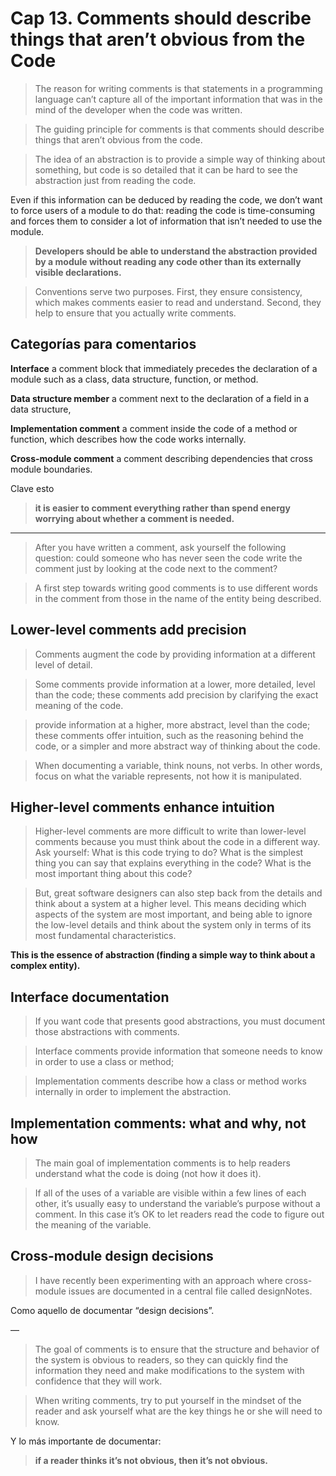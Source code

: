 # Cap 13. Comments should describe things that aren’t obvious from the Code

> The reason for writing comments is that statements in a programming language can’t capture all of the important information that was in the mind of the developer when the code was written.


> The guiding principle for comments is that comments should describe things that aren’t obvious from the code.


> The idea of an abstraction is to provide a simple way of thinking about something, but code is so detailed that it can be hard to see the abstraction just from reading the code.

Even if this information can be deduced by reading the code, we don’t want to force users of a module to do that: reading the code is time-consuming and forces them to consider a lot of information that isn’t needed to use the module.


> **Developers should be able to understand the abstraction provided by a module without reading any code other than its externally visible declarations.**


> Conventions serve two purposes. First, they ensure consistency, which makes comments easier to read and understand. Second, they help to ensure that you actually write comments.


## Categorías para comentarios

**Interface**
a comment block that immediately precedes the declaration of a module such as a class, data structure, function, or method.

**Data structure member**
a comment next to the declaration of a field in a data structure,

**Implementation comment**
a comment inside the code of a method or function, which describes how the code works internally.

**Cross-module comment**
a comment describing dependencies that cross module boundaries.

Clave esto

> **it is easier to comment everything rather than spend energy worrying about whether a comment is needed.**
----------


> After you have written a comment, ask yourself the following question: could someone who has never seen the code write the comment just by looking at the code next to the comment?


> A first step towards writing good comments is to use different words in the comment from those in the name of the entity being described.


## Lower-level comments add precision
> Comments augment the code by providing information at a different level of detail.


> Some comments provide information at a lower, more detailed, level than the code; these comments add precision by clarifying the exact meaning of the code.


> provide information at a higher, more abstract, level than the code; these comments offer intuition, such as the reasoning behind the code, or a simpler and more abstract way of thinking about the code.


> When documenting a variable, think nouns, not verbs. In other words, focus on what the variable represents, not how it is manipulated.


## Higher-level comments enhance intuition
> Higher-level comments are more difficult to write than lower-level comments because you must think about the code in a different way. Ask yourself: What is this code trying to do? What is the simplest thing you can say that explains everything in the code? What is the most important thing about this code?


> But, great software designers can also step back from the details and think about a system at a higher level. This means deciding which aspects of the system are most important, and being able to ignore the low-level details and think about the system only in terms of its most fundamental characteristics.

**This is the essence of abstraction (finding a simple way to think about a complex entity).**


## Interface documentation
> If you want code that presents good abstractions, you must document those abstractions with comments.


> Interface comments provide information that someone needs to know in order to use a class or method;


> Implementation comments describe how a class or method works internally in order to implement the abstraction.


## Implementation comments: what and why, not how
> The main goal of implementation comments is to help readers understand what the code is doing (not how it does it).


> If all of the uses of a variable are visible within a few lines of each other, it’s usually easy to understand the variable’s purpose without a comment. In this case it’s OK to let readers read the code to figure out the meaning of the variable.


## Cross-module design decisions
> I have recently been experimenting with an approach where cross-module issues are documented in a central file called designNotes.

Como aquello de documentar “design decisions”.

— 


> The goal of comments is to ensure that the structure and behavior of the system is obvious to readers, so they can quickly find the information they need and make modifications to the system with confidence that they will work.


> When writing comments, try to put yourself in the mindset of the reader and ask yourself what are the key things he or she will need to know.

Y lo más importante de documentar:

> **if a reader thinks it’s not obvious, then it’s not obvious.**

